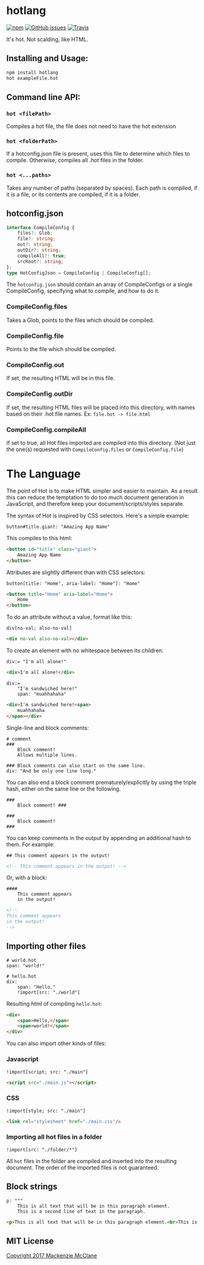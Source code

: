 # hotlang
[![npm](https://img.shields.io/npm/v/hotlang.svg?style=flat-square)](https://www.npmjs.com/package/hotlang)
[![GitHub issues](https://img.shields.io/github/issues/Yuudaari/hotlang.svg?style=flat-square)](https://github.com/Yuudaari/hotlang)
[![Travis](https://img.shields.io/travis/Yuudaari/hotlang.svg?style=flat-square)](https://travis-ci.org/Yuudaari/hotlang)

It's hot. Not scalding, like HTML.

## Installing and Usage:

```bat
npm install hotlang
hot exampleFile.hot
```

## Command line API:

### `hot <filePath>`
Compiles a hot file, the file does not need to have the hot extension

### `hot <folderPath>`
If a hotconfig.json file is present, uses this file to determine which files to compile. Otherwise, compiles all .hot files in the folder.

### `hot <...paths>`
Takes any number of paths (separated by spaces). Each path is compiled, if it is a file, or its contents are compiled, if it is a folder.

## hotconfig.json 

```ts
interface CompileConfig {
	files?: Glob;
	file?: string;
	out?: string;
	outDir?: string;
	compileAll?: true;
	srcRoot?: string;
};
type HotConfigJson = CompileConfig | CompileConfig[];
```

The `hotconfig.json` should contain an array of CompileConfigs or a single CompileConfig, specifying what to compile, and how to do it.

### CompileConfig.files
Takes a Glob, points to the files which should be compiled.

### CompileConfig.file
Points to the file which should be compiled.

### CompileConfig.out
If set, the resulting HTML will be in this file.

### CompileConfig.outDir
If set, the resulting HTML files will be placed into this directory, with names based on their .hot file names. Ex: `file.hot -> file.html`

### CompileConfig.compileAll
If set to true, all Hot files imported are compiled into this directory. (Not just the one(s) requested with `CompileConfig.files` or `CompileConfig.file`)

# The Language

The point of Hot is to make HTML simpler and easier to maintain. As a result this can reduce the temptation to do too much document generation in JavaScript, and therefore keep your document/scripts/styles separate.

The syntax of Hot is inspired by CSS selectors. Here's a simple example:
```hot
button#title.giant: "Amazing App Name"
```
This compiles to this html:
```html
<button id="title" class="giant">
	Amazing App Name
</button>
```

Attributes are slightly different than with CSS selectors:
```hot
button[title: "Home", aria-label: "Home"]: "Home"
```

```html
<button title="Home" aria-label="Home">
	Home
</button>
```

To do an attribute without a value, format like this:

```hot
div[no-val; also-no-val]
```

```html
<div no-val also-no-val></div>
```

To create an element with no whitespace between its children:

```hot
div:= "I'm all alone!"
```

```html
<div>I'm all alone!</div>
```

```hot
div:= 
	"I'm sandwiched here!"
	span: "muahhahaha"
```

```html
<div>I'm sandwiched here!<span>
	muahhahaha
</span></div>
```

Single-line and block comments:

```hot
# comment
###
	Block comment!
	Allows multiple lines.
```

```hot
### Block comments can also start on the same line.
div: "And be only one line long."
```

You can also end a block comment prematurely/explicitly by using the triple hash, either on the same line or the following.

```hot
###
	Block comment! ###
```

```hot	
###
	Block comment!
###
```

You can keep comments in the output by appending an additional hash to them. For example:

```hot
## This comment appears in the output!
```

```html
<!-- This comment appears in the output! -->
```

Or, with a block:

```hot
####
	This comment appears
	in the output!
```

```html
<!--
This comment appears
in the output!	
-->
```


## Importing other files

```hot
# world.hot
span: "world!"
```

```hot
# hello.hot
div: 
	span: "Hello,"
	!import[src: "./world"]
```

Resulting html of compiling `hello.hot`:
```html
<div>
	<span>Hello,</span>
	<span>world!</span>
</div>
```

You can also import other kinds of files:

### Javascript
```hot
!import[script; src: "./main"]
```
```html
<script src="./main.js"></script>
```

### CSS
```hot
!import[style; src: "./main"]
```
```html
<link rel="stylesheet" href="./main.css"/>
```

### Importing all hot files in a folder
```hot
!import[src: "./folder/*"]
```
All `hot` files in the folder are compiled and inserted into the resulting document. The order of the imported files is not guaranteed.

## Block strings

```hot
p: """
	This is all text that will be in this paragraph element.
	This is a second line of text in the paragraph. 
```
```html
<p>This is all text that will be in this paragraph element.<br>This is a second line of text in the paragraph.</p>
```

## MIT License

[Copyright 2017 Mackenzie McClane](./LICENSE)